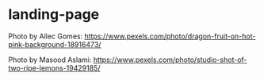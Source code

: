 # landing-page
Photo by Allec Gomes: https://www.pexels.com/photo/dragon-fruit-on-hot-pink-background-18916473/

Photo by Masood Aslami: https://www.pexels.com/photo/studio-shot-of-two-ripe-lemons-19429185/